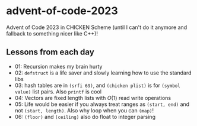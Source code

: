 # advent-of-code-2023

Advent of Code 2023 in CHICKEN Scheme (until I can't do it anymore and fallback to something nicer like C++)!

## Lessons from each day

- 01: Recursion makes my brain hurty
- 02: `defstruct` is a life saver and slowly learning how to use the standard libs
- 03: hash tables are in `(srfi 69)`, and `(chicken plist)` is for `(symbol value)` list pairs. Also `printf` is cool
- 04: Vectors are fixed length lists with $O(1)$ read write operations
- 05: Life would be easier if you always treat ranges as `(start, end)` and not `(start, length)`. Also why loop when you can `(map)`!
- 06: `(floor)` and `(ceiling)` also do float to integer parsing
